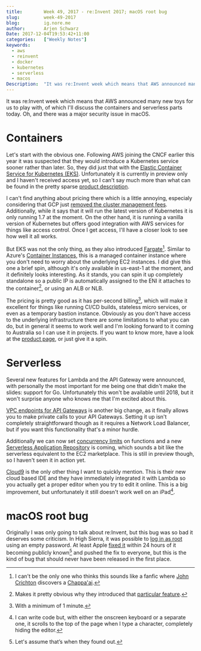 ```yaml
---
title:        Week 49, 2017 - re:Invent 2017; macOS root bug
slug:         week-49-2017
blog:         ig.nore.me  
author:       Arjen Schwarz  
Date: 2017-12-04T19:53:42+11:00  
categories:   ["Weekly Notes"]
keywords:
  - aws
  - reinvent
  - docker
  - kubernetes
  - serverless
  - macos
Description:  "It was re:Invent week which means that AWS announced many new toys for us to play with, of which I'll discuss the containers and serverless parts today. Oh, and there was a major security issue in macOS."
---
```


It was re:Invent week which means that AWS announced many new toys for us to play with, of which I'll discuss the containers and serverless parts today.  Oh, and there was a major security issue in macOS.

# Containers

Let's start with the obvious one. Following AWS joining the CNCF earlier this year it was suspected that they would introduce a Kubernetes service sooner rather than later. So, they did just that with the [Elastic Container Service for Kubernetes (EKS)](https://aws.amazon.com/blogs/aws/amazon-elastic-container-service-for-kubernetes/). Unfortunately it is currently in preview only and I haven't received access yet, so I can't say much more than what can be found in the pretty sparse [product description](https://aws.amazon.com/eks/).

I can't find anything about pricing there which is a little annoying, especialy considering that GCP just [removed the cluster management fees](https://cloudplatform.googleblog.com/2017/11/Cutting-Cluster-Management-Fees-on-Google-Kubernetes-Engine.html). Additionally, while it says that it will run the latest version of Kubernetes it is only running 1.7 at the moment. On the other hand, it is running a vanilla version of Kubernetes but offers good integration with AWS services for things like access control. Once I get access, I'll have a closer look to see how well it all works.

But EKS was not the only thing, as they also introduced [Fargate](https://aws.amazon.com/about-aws/whats-new/2017/11/introducing-aws-fargate-a-technology-to-run-containers-without-managing-infrastructure/)[^1]. Similar to Azure's [Container Instances](/weekly-notes/week-31-2017/), this is a managed container instance where you don't need to worry about the underlying EC2 instances. I did give this one a brief spin, although it's only available in us-east-1 at the moment, and it definitely looks interesting. As it stands, you can spin it up completely standalone so a public IP is automatically assigned to the ENI it attaches to the container[^2], or using an ALB or NLB.

The pricing is pretty good as it has per-second billing[^3], which will make it excellent for things like running CI/CD builds, stateless micro services, or even as a temporary bastion instance. Obviously as you don't have access to the underlying infrastructure there are some limitations to what you can do, but in general it seems to work well and I'm looking forward to it coming to Australia so I can use it in projects. If you want to know more, have a look at the [product page](https://aws.amazon.com/fargate/), or just give it a spin.

# Serverless

Several new features for Lambda and the API Gateway were announced, with personally the most important for me being one that didn't make the slides: support for Go. Unfortunately this won't be available until 2018, but it won't surprise anyone who knows me that I'm excited about this.

[VPC endpoints for API Gateways](https://aws.amazon.com/about-aws/whats-new/2017/11/amazon-api-gateway-supports-endpoint-integrations-with-private-vpcs/) is another big change, as it finally allows you to make private calls to your API Gateways. Setting it up isn't completely straightforward though as it requires a Network Load Balancer, but if you want this functionality that's a minor hurdle.

Additionally we can now set [concurrency limits](https://aws.amazon.com/about-aws/whats-new/2017/11/set-concurrency-limits-on-individual-aws-lambda-functions/) on functions and a new [Serverless Application Repository](https://aws.amazon.com/about-aws/whats-new/2017/11/aws-serverless-application-repository-enables-customers-to-discover-deploy-and-publish-serverless-applications/) is coming, which sounds a bit like the serverless equivalent to the EC2 marketplace. This is still in preview though, so I haven't seen it in action yet.

[Cloud9](https://aws.amazon.com/about-aws/whats-new/2017/11/introducing-aws-cloud9/) is the only other thing I want to quickly mention. This is their new cloud based IDE and they have immediately integrated it with Lambda so you actually get a proper editor when you try to edit it online. This is a big improvement, but unfortunately it still doesn't work well on an iPad[^4].

# macOS root bug

Originally I was only going to talk about re:Invent, but this bug was so bad it deserves some criticism. In High Sierra, it was possible to [log in as root](https://sixcolors.com/post/2017/11/developer-goes-public-with-macos-root-vulnerability/) using an empty password. At least Apple [fixed it](https://sixcolors.com/link/2017/11/apple-patches-macos-high-sierra-root-vulnerability/) within 24 hours of it becoming publicly known[^5] and pushed the fix to everyone, but this is the kind of bug that should never have been released in the first place.

[^1]:	I can't be the only one who thinks this sounds like a fanfic where [John Crichton](https://en.m.wikipedia.org/wiki/Farscape) discovers a [Chappa'ai](https://en.m.wikipedia.org/wiki/Stargate_(device)).

[^2]:	Makes it pretty obvious why they introduced that [particular feature](/weekly-notes/week-48-2017/).

[^3]:	With a minimum of 1 minute.

[^4]:	I can write code but, with either the onscreen keyboard or a separate one, it scrolls to the top of the page when I type a character, completely hiding the editor.

[^5]:	Let's assume that’s when they found out.
